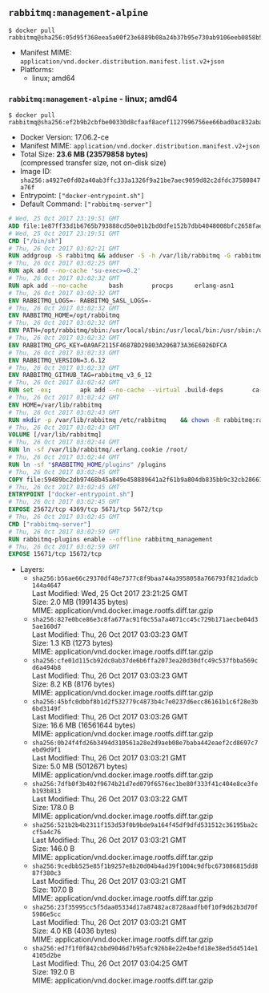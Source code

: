 ## `rabbitmq:management-alpine`

```console
$ docker pull rabbitmq@sha256:05d95f368eea5a00f23e6889b08a24b37b95e730ab9106eeb0858b5ac932ddcb
```

-	Manifest MIME: `application/vnd.docker.distribution.manifest.list.v2+json`
-	Platforms:
	-	linux; amd64

### `rabbitmq:management-alpine` - linux; amd64

```console
$ docker pull rabbitmq@sha256:ef2b9b2cbfbe00330d8cfaaf8acef1127996756ee66bad0ac832aba8e63ae67f
```

-	Docker Version: 17.06.2-ce
-	Manifest MIME: `application/vnd.docker.distribution.manifest.v2+json`
-	Total Size: **23.6 MB (23579858 bytes)**  
	(compressed transfer size, not on-disk size)
-	Image ID: `sha256:a4927e0fd02a40ab3ffc333a1326f9a21be7aec9059d82c2dfdc37580847a76f`
-	Entrypoint: `["docker-entrypoint.sh"]`
-	Default Command: `["rabbitmq-server"]`

```dockerfile
# Wed, 25 Oct 2017 23:19:51 GMT
ADD file:1e87ff33d1b6765b793888cd50e01b2bd0dfe152b7dbb4048008bfc2658faea7 in / 
# Wed, 25 Oct 2017 23:19:51 GMT
CMD ["/bin/sh"]
# Thu, 26 Oct 2017 03:02:21 GMT
RUN addgroup -S rabbitmq && adduser -S -h /var/lib/rabbitmq -G rabbitmq rabbitmq
# Thu, 26 Oct 2017 03:02:25 GMT
RUN apk add --no-cache 'su-exec>=0.2'
# Thu, 26 Oct 2017 03:02:32 GMT
RUN apk add --no-cache 		bash 		procps 		erlang-asn1 		erlang-hipe 		erlang-crypto 		erlang-eldap 		erlang-inets 		erlang-mnesia 		erlang 		erlang-os-mon 		erlang-public-key 		erlang-sasl 		erlang-ssl 		erlang-syntax-tools 		erlang-xmerl
# Thu, 26 Oct 2017 03:02:32 GMT
ENV RABBITMQ_LOGS=- RABBITMQ_SASL_LOGS=-
# Thu, 26 Oct 2017 03:02:32 GMT
ENV RABBITMQ_HOME=/opt/rabbitmq
# Thu, 26 Oct 2017 03:02:32 GMT
ENV PATH=/opt/rabbitmq/sbin:/usr/local/sbin:/usr/local/bin:/usr/sbin:/usr/bin:/sbin:/bin
# Thu, 26 Oct 2017 03:02:32 GMT
ENV RABBITMQ_GPG_KEY=0A9AF2115F4687BD29803A206B73A36E6026DFCA
# Thu, 26 Oct 2017 03:02:33 GMT
ENV RABBITMQ_VERSION=3.6.12
# Thu, 26 Oct 2017 03:02:33 GMT
ENV RABBITMQ_GITHUB_TAG=rabbitmq_v3_6_12
# Thu, 26 Oct 2017 03:02:42 GMT
RUN set -ex; 		apk add --no-cache --virtual .build-deps 		ca-certificates 		gnupg 		libressl 		xz 	; 		wget -O rabbitmq-server.tar.xz.asc "https://github.com/rabbitmq/rabbitmq-server/releases/download/$RABBITMQ_GITHUB_TAG/rabbitmq-server-generic-unix-${RABBITMQ_VERSION}.tar.xz.asc"; 	wget -O rabbitmq-server.tar.xz     "https://github.com/rabbitmq/rabbitmq-server/releases/download/$RABBITMQ_GITHUB_TAG/rabbitmq-server-generic-unix-${RABBITMQ_VERSION}.tar.xz"; 		export GNUPGHOME="$(mktemp -d)"; 	gpg --keyserver ha.pool.sks-keyservers.net --recv-keys "$RABBITMQ_GPG_KEY"; 	gpg --batch --verify rabbitmq-server.tar.xz.asc rabbitmq-server.tar.xz; 	rm -rf "$GNUPGHOME"; 		mkdir -p "$RABBITMQ_HOME"; 	tar 		--extract 		--verbose 		--file rabbitmq-server.tar.xz 		--directory "$RABBITMQ_HOME" 		--strip-components 1 	; 	rm -f rabbitmq-server.tar.xz*; 		grep -qE '^SYS_PREFIX=\$\{RABBITMQ_HOME\}$' "$RABBITMQ_HOME/sbin/rabbitmq-defaults"; 	sed -ri 's!^(SYS_PREFIX=).*$!\1!g' "$RABBITMQ_HOME/sbin/rabbitmq-defaults"; 	grep -qE '^SYS_PREFIX=$' "$RABBITMQ_HOME/sbin/rabbitmq-defaults"; 		apk del .build-deps
# Thu, 26 Oct 2017 03:02:42 GMT
ENV HOME=/var/lib/rabbitmq
# Thu, 26 Oct 2017 03:02:43 GMT
RUN mkdir -p /var/lib/rabbitmq /etc/rabbitmq 	&& chown -R rabbitmq:rabbitmq /var/lib/rabbitmq /etc/rabbitmq 	&& chmod -R 777 /var/lib/rabbitmq /etc/rabbitmq
# Thu, 26 Oct 2017 03:02:43 GMT
VOLUME [/var/lib/rabbitmq]
# Thu, 26 Oct 2017 03:02:44 GMT
RUN ln -sf /var/lib/rabbitmq/.erlang.cookie /root/
# Thu, 26 Oct 2017 03:02:44 GMT
RUN ln -sf "$RABBITMQ_HOME/plugins" /plugins
# Thu, 26 Oct 2017 03:02:45 GMT
COPY file:59489bc2db97468b45a849e458889641a2f61b9a804db835bb9c32cb28661d1c in /usr/local/bin/ 
# Thu, 26 Oct 2017 03:02:45 GMT
ENTRYPOINT ["docker-entrypoint.sh"]
# Thu, 26 Oct 2017 03:02:45 GMT
EXPOSE 25672/tcp 4369/tcp 5671/tcp 5672/tcp
# Thu, 26 Oct 2017 03:02:45 GMT
CMD ["rabbitmq-server"]
# Thu, 26 Oct 2017 03:02:59 GMT
RUN rabbitmq-plugins enable --offline rabbitmq_management
# Thu, 26 Oct 2017 03:02:59 GMT
EXPOSE 15671/tcp 15672/tcp
```

-	Layers:
	-	`sha256:b56ae66c29370df48e7377c8f9baa744a3958058a766793f821dadcb144a4647`  
		Last Modified: Wed, 25 Oct 2017 23:21:25 GMT  
		Size: 2.0 MB (1991435 bytes)  
		MIME: application/vnd.docker.image.rootfs.diff.tar.gzip
	-	`sha256:827e0bce86e3c8fa677ac91f0c55a7a4071cc45c729b171aecbe04d35ae160d7`  
		Last Modified: Thu, 26 Oct 2017 03:03:23 GMT  
		Size: 1.3 KB (1273 bytes)  
		MIME: application/vnd.docker.image.rootfs.diff.tar.gzip
	-	`sha256:cfe01d115cb92dc0ab37de6b6ffa2073ea20d30dfc49c537fbba569cd6a494b8`  
		Last Modified: Thu, 26 Oct 2017 03:03:23 GMT  
		Size: 8.2 KB (8176 bytes)  
		MIME: application/vnd.docker.image.rootfs.diff.tar.gzip
	-	`sha256:45bfc0dbbf8b1d2f532779c4873b4c7e0237d6ecc86161b1c6f28e3b6bd3149f`  
		Last Modified: Thu, 26 Oct 2017 03:03:26 GMT  
		Size: 16.6 MB (16561644 bytes)  
		MIME: application/vnd.docker.image.rootfs.diff.tar.gzip
	-	`sha256:0b24f4fd26b3494d310561a28e2d9aeb08e7baba442eaef2cd8697c7ebd9d9f1`  
		Last Modified: Thu, 26 Oct 2017 03:03:21 GMT  
		Size: 5.0 MB (5012671 bytes)  
		MIME: application/vnd.docker.image.rootfs.diff.tar.gzip
	-	`sha256:7dfb0f3b402f9674b21d7ed079f6576ec1be80f333f41c404e8ce3feb193b813`  
		Last Modified: Thu, 26 Oct 2017 03:03:22 GMT  
		Size: 178.0 B  
		MIME: application/vnd.docker.image.rootfs.diff.tar.gzip
	-	`sha256:521b2b4b2311f153d53f0b9bde9a164f45df9dfd531512c36195ba2ccf5a4c76`  
		Last Modified: Thu, 26 Oct 2017 03:03:21 GMT  
		Size: 146.0 B  
		MIME: application/vnd.docker.image.rootfs.diff.tar.gzip
	-	`sha256:9cedbb525e85f1b9257e8b20d04b4ad39f1004c9dfbc673086815dd887f380c3`  
		Last Modified: Thu, 26 Oct 2017 03:03:21 GMT  
		Size: 107.0 B  
		MIME: application/vnd.docker.image.rootfs.diff.tar.gzip
	-	`sha256:23f35995cc5f5daa05334d17a87482ac8728aadfb0f10f9d62b3d70f5986e5cc`  
		Last Modified: Thu, 26 Oct 2017 03:03:21 GMT  
		Size: 4.0 KB (4036 bytes)  
		MIME: application/vnd.docker.image.rootfs.diff.tar.gzip
	-	`sha256:ed7f1f0f842cbbd9046d7b95afc926b8e22e4befd18e38ed5d4514e14105d2be`  
		Last Modified: Thu, 26 Oct 2017 03:04:25 GMT  
		Size: 192.0 B  
		MIME: application/vnd.docker.image.rootfs.diff.tar.gzip
